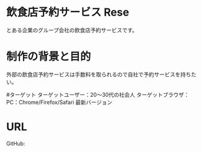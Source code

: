 # 飲食店予約サービス Rese
とある企業のグループ会社の飲食店予約サービスです。

# 制作の背景と目的
外部の飲食店予約サービスは手数料を取られるので自社で予約サービスを持ちたい。

#ターゲット
ターゲットユーザー：20～30代の社会人
ターゲットブラウザ：PC：Chrome/Firefox/Safari 最新バージョン

# URL
GitHub:

